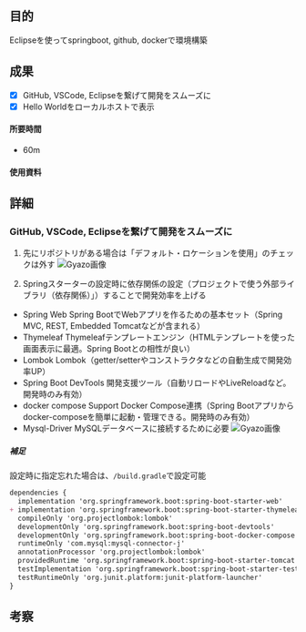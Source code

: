 ## 目的
<!-- 目的(〜を知りたい/〜を実装したい) -->
Eclipseを使ってspringboot, github, dockerで環境構築
## 成果
<!-- 成果(できたこと/できなかったこと) -->
- [x] GitHub, VSCode, Eclipseを繋げて開発をスムーズに
- [x] Hello Worldをローカルホストで表示
#### 所要時間
- 60m
#### 使用資料
<!-- 使用資料(教材/書籍/ワークシート/Youtube) -->

## 詳細
<!-- 詳細(キーワード/プロセス//具体例を挙げる/今回の課題解決を今後に繋げられる形で記録) -->
### GitHub, VSCode, Eclipseを繋げて開発をスムーズに
1. 先にリポジトリがある場合は「デフォルト・ロケーションを使用」のチェックは外す
![Gyazo画像](https://gyazo.com/8d5d350ad020c20c1b7b5b8a966e6501)

2. Springスターターの設定時に依存関係の設定（プロジェクトで使う外部ライブラリ（依存関係）」）することで開発効率を上げる
  - Spring Web
  Spring BootでWebアプリを作るための基本セット（Spring MVC, REST, Embedded Tomcatなどが含まれる）
  - Thymeleaf
  Thymeleafテンプレートエンジン（HTMLテンプレートを使った画面表示に最適。Spring Bootとの相性が良い）
  - Lombok
  Lombok（getter/setterやコンストラクタなどの自動生成で開発効率UP）
  - Spring Boot DevTools
  開発支援ツール（自動リロードやLiveReloadなど。開発時のみ有効）
  - docker compose Support
  Docker Compose連携（Spring Bootアプリからdocker-composeを簡単に起動・管理できる。開発時のみ有効）
  - Mysql-Driver
  MySQLデータベースに接続するために必要
  ![Gyazo画像](https://i.gyazo.com/f6f3ac947a9d77659b719a8458d8dd9e.png)

  ##### 補足
  設定時に指定忘れた場合は、`/build.gradle`で設定可能
  ```md
  dependencies {
  	implementation 'org.springframework.boot:spring-boot-starter-web'
  + implementation 'org.springframework.boot:spring-boot-starter-thymeleaf'
  	compileOnly 'org.projectlombok:lombok'
  	developmentOnly 'org.springframework.boot:spring-boot-devtools'
  	developmentOnly 'org.springframework.boot:spring-boot-docker-compose'
  	runtimeOnly 'com.mysql:mysql-connector-j'
  	annotationProcessor 'org.projectlombok:lombok'
  	providedRuntime 'org.springframework.boot:spring-boot-starter-tomcat'
  	testImplementation 'org.springframework.boot:spring-boot-starter-test'
  	testRuntimeOnly 'org.junit.platform:junit-platform-launcher'
  }
  ```

## 考察
<!-- 考察(今後の展望/) -->
